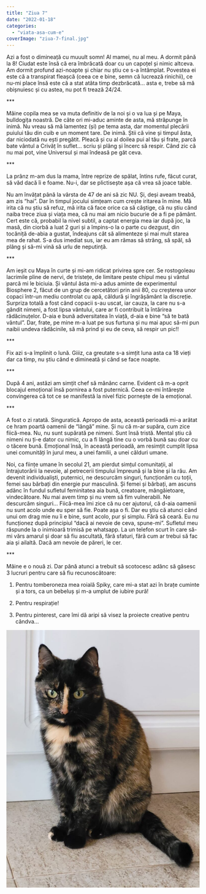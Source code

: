 ```yaml
---
title: "Ziua 7"
date: "2022-01-18"
categories: 
  - "viata-asa-cum-e"
coverImage: "ziua-7-final.jpg"
---
```


Azi a fost o dimineață cu muuult somn! Al mamei, nu al meu. A dormit până la 8! Ciudat este însă că era îmbrăcată doar cu un capoțel și nimic altceva. Am dormit profund azi-noapte și chiar nu știu ce s-a întâmplat. Povestea ei este că a transpirat fleașcă (ceea ce e bine, semn că lucrează rinichii), ce nu-mi place însă este că a stat atâta timp dezbrăcată... asta e, trebe să mă obișnuiesc și cu astea, nu pot fi trează 24/24.

\*\*\*

Mâine copila mea se va muta definitiv de la noi și o va lua și pe Maya, bulldogița noastră. De câte ori mi-aduc aminte de asta, mă străpunge în inimă. Nu vreau să mă lamentez (și) pe tema asta, dar momentul plecării puiului tău din cuib e un moment tare. De inimă. Știi că vine și timpul ăsta, dar niciodată nu ești pregătit. Pleacă și cu al doilea pui al tău și frate, parcă bate vântul a Crivăț în suflet… scriu și plâng și încerc să respir. Când zic că nu mai pot, vine Universul și mai îndeasă pe gât ceva.

\*\*\*

La prânz m-am dus la mama, între reprize de spălat, întins rufe, făcut curat, să văd dacă îi e foame. Nu-i, dar se plictisește așa că vrea să joace table.

Nu am învățat până la vârsta de 47 de ani să zic NU. Și, deși aveam treabă, am zis “hai”. Dar în timpul jocului simțeam cum crește iritarea în mine. Mă irita că nu știu să refuz, mă irita că face orice ca să câștige, că nu știu când naiba trece ziua și viața mea, că nu mai am nicio bucurie de a fi pe pământ. Cert este că, probabil la nivel subtil, a captat energia mea iar după joc, la masă, din ciorbă a luat 2 guri și a împins-o la o parte cu dezgust, din tocăniță de-abia a gustat, îndeajuns cât să alimenteze și mai mult starea mea de rahat. S-a dus imediat sus, iar eu am rămas să strâng, să spăl, să plâng și să-mi vină să urlu de neputință.

\*\*\*

Am ieșit cu Maya în curte și mi-am ridicat privirea spre cer. Se rostogoleau lacrimile pline de nervi, de tristețe, de limitare peste chipul meu și vântul parcă mi le biciuia. Și vântul ăsta mi-a adus aminte de experimentul Biosphere 2, făcut de un grup de cercetători prin anii 80, cu creșterea unor copaci într-un mediu controlat cu apă, căldură și îngrășământ la discreție. Surpriza totală a fost când copacii s-au uscat, iar cauza, la care nu s-a gândit nimeni, a fost lipsa vântului, care ar fi contribuit la întărirea rădăcinuțelor. D-aia e bună adversitatea în viață, d-aia e bine “să te bată vântul”. Dar, frate, pe mine m-a luat pe sus furtuna și nu mai apuc să-mi pun naibii undeva rădăcinile, să mă prind și eu de ceva, să respir un pic!!

\*\*\*

Fix azi s-a împlinit o lună. Giiiz, ca greutate s-a simțit luna asta ca 18 vieți dar ca timp, nu știu când e dimineată și când se face noapte.

\*\*\*

După 4 ani, astăzi am simțit chef să mănânc carne. Evident că m-a oprit blocajul emoțional însă pornirea a fost puternică. Ceea ce-mi întărește convingerea că tot ce se manifestă la nivel fizic pornește de la emoțional.

\*\*\*

A fost o zi ratată. Singuratică. Apropo de asta, această perioadă mi-a arătat ce hram poartă oamenii de “lângă” mine. Și nu că m-ar supăra, cum zice fiică-mea. Nu, nu sunt supărată pe nimeni. Sunt însă tristă. Mental știu că nimeni nu ți-e dator cu nimic, cu a fi lângă tine cu o vorbă bună sau doar cu o tăcere bună. Emoțional însă, în această perioadă, am resimțit cumplit lipsa unei comunități în jurul meu, a unei familii, a unei călduri umane.

Noi, ca ființe umane în secolul 21, am pierdut simțul comunitații, al întrajutorării la nevoie, al petrecerii timpului împreună și la bine și la rău. Am devenit individualiști, puternici, ne descurcăm singuri, funcționăm cu toții, femei sau bărbați din energie pur masculină. Și femei și bărbați, am ascuns adânc în fundul sufletul feminitatea aia bună, creatoare, mângâietoare, vindecătoare. Nu mai avem timp și nu vrem să fim vulnerabili. Ne descurcăm singuri… Fiică-mea îmi zice că nu cer ajutorul, că d-aia oamenii nu sunt acolo unde eu sper să fie. Poate așa o fi. Dar eu știu că atunci când unui om drag mie nu îi e bine, sunt acolo, pur și simplu. Fără să ceară. Eu nu funcționez după principiul “dacă ai nevoie de ceva, spune-mi”. Sufletul meu răspunde la o inimioară trimisă pe whatsapp. La un telefon scurt în care să-mi vărs amarul și doar să fiu ascultată, fără sfaturi, fără cum ar trebui să fac aia și ailaltă. Dacă am nevoie de păreri, le cer.

\*\*\*

Mâine e o nouă zi. Dar până atunci a trebuit să scotocesc adânc să găsesc 3 lucruri pentru care să fiu recunoscătoare:

1. Pentru tomberoneza mea roială Spiky, care mi-a stat azi în brațe cuminte și a tors, ca un bebeluș și m-a umplut de iubire pură!

3. Pentru respirație!

5. Pentru pinterest, care îmi dă aripi să visez la proiecte creative pentru cândva...

![](images/spikylina-768x1024.jpeg)
